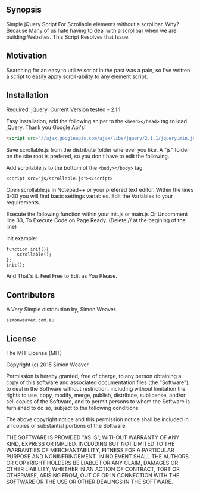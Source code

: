 ## Synopsis

Simple jQuery Script For Scrollable elements without a scrollbar.
Why? 
Because Many of us hate having to deal with a scrollbar when we are building Websites. 
This Script Resolves that Issue.

## Motivation

Searching for an easy to utilize script in the past was a pain, so I've written a script to easily apply scroll-ability to any element script.

## Installation

Required:
jQuery. Current Version tested - 2.1.1.

Easy Installation, add the following snipet to the ```<head></head>``` tag to load jQuery. 
Thank you Google Api's!
```html
<script src="//ajax.googleapis.com/ajax/libs/jquery/2.1.1/jquery.min.js"></script>
```
Save scrollable.js from the distribute folder wherever you like.
A "js" folder on the site root is prefered, so you don't have to edit the following.

Add scrollable.js to the bottom of the ```<body></body>``` tag.
```
<script src="js/scrollable.js"></script>
```

Open scrollable.js in Notepad++ or your prefered text editor.
Within the lines 3-30 you will find basic settings variables. 
Edit the Variables to your requirements. 

Execute the following function within your init.js or main.js
Or Uncomment line 33, To Execute Code on Page Ready. (Delete // at the begining of the line)

init example:



```
function init(){
	scrollable();
};
init();
```

And That's it.
Feel Free to Edit as You Please.

## Contributors

A Very Simple distribution by, Simon Weaver. 

	simonweaver.com.au

## License

The MIT License (MIT)

Copyright (c) 2015 Simon Weaver

Permission is hereby granted, free of charge, to any person obtaining a copy
of this software and associated documentation files (the "Software"), to deal
in the Software without restriction, including without limitation the rights
to use, copy, modify, merge, publish, distribute, sublicense, and/or sell
copies of the Software, and to permit persons to whom the Software is
furnished to do so, subject to the following conditions:

The above copyright notice and this permission notice shall be included in all
copies or substantial portions of the Software.

THE SOFTWARE IS PROVIDED "AS IS", WITHOUT WARRANTY OF ANY KIND, EXPRESS OR
IMPLIED, INCLUDING BUT NOT LIMITED TO THE WARRANTIES OF MERCHANTABILITY,
FITNESS FOR A PARTICULAR PURPOSE AND NONINFRINGEMENT. IN NO EVENT SHALL THE
AUTHORS OR COPYRIGHT HOLDERS BE LIABLE FOR ANY CLAIM, DAMAGES OR OTHER
LIABILITY, WHETHER IN AN ACTION OF CONTRACT, TORT OR OTHERWISE, ARISING FROM,
OUT OF OR IN CONNECTION WITH THE SOFTWARE OR THE USE OR OTHER DEALINGS IN THE
SOFTWARE.

